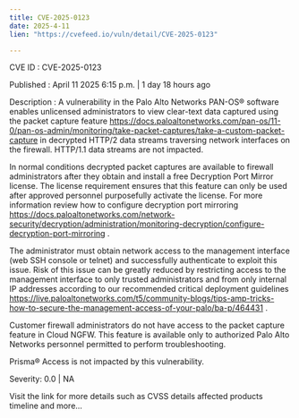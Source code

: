 ```yaml
---
title: CVE-2025-0123
date: 2025-4-11
lien: "https://cvefeed.io/vuln/detail/CVE-2025-0123"

---
```


CVE ID : CVE-2025-0123

Published :  April 11
2025
6:15 p.m. | 1 day
18 hours ago

Description : A vulnerability in the Palo Alto Networks PAN-OS® software enables unlicensed administrators to view clear-text data captured using the  packet capture feature https://docs.paloaltonetworks.com/pan-os/11-0/pan-os-admin/monitoring/take-packet-captures/take-a-custom-packet-capture  in decrypted HTTP/2 data streams traversing network interfaces on the firewall. HTTP/1.1 data streams are not impacted.

In normal conditions
decrypted packet captures are available to firewall administrators after they obtain and install a free Decryption Port Mirror license. The license requirement ensures that this feature can only be used after approved personnel purposefully activate the license. For more information
review how to  configure decryption port mirroring https://docs.paloaltonetworks.com/network-security/decryption/administration/monitoring-decryption/configure-decryption-port-mirroring .

The administrator must obtain network access to the management interface (web
SSH
console
or telnet) and successfully authenticate to exploit this issue. Risk of this issue can be greatly reduced by restricting access to the management interface to only trusted administrators and from only internal IP addresses according to our recommended  critical deployment guidelines https://live.paloaltonetworks.com/t5/community-blogs/tips-amp-tricks-how-to-secure-the-management-access-of-your-palo/ba-p/464431 .

Customer firewall administrators do not have access to the packet capture feature in Cloud NGFW. This feature is available only to authorized Palo Alto Networks personnel permitted to perform troubleshooting.

Prisma® Access is not impacted by this vulnerability.

Severity: 0.0 | NA

Visit the link for more details
such as CVSS details
affected products
timeline
and more...
